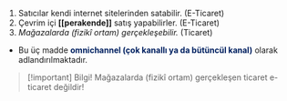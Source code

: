 1. Satıcılar kendi internet sitelerinden satabilir. (E-Ticaret)
2. Çevrim içi **[[perakende]]** satış yapabilirler. (E-Ticaret)
3. *Mağazalarda (fizikî ortam) gerçekleşebilir.* (Ticaret) 
 - Bu üç madde **<font color="#002060">omnichannel (çok kanallı ya da bütüncül kanal)</font>** olarak adlandırılmaktadır. 
> [!important] Bilgi!
> Mağazalarda (fizikî ortam) gerçekleşen ticaret e-ticaret değildir!

